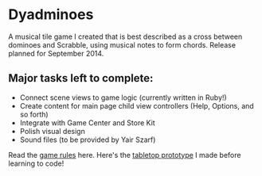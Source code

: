 Dyadminoes
==========

A musical tile game I created that is best described as a cross between dominoes and Scrabble, using musical notes to form chords. Release planned for September 2014.

Major tasks left to complete:
-----------------------------

+ Connect scene views to game logic (currently written in Ruby!)
+ Create content for main page child view controllers (Help, Options, and so forth)
+ Integrate with Game Center and Store Kit
+ Polish visual design
+ Sound files (to be provided by Yair Szarf)

Read the [game rules](http://bobtailyearlings.com/docs/Dyadminoes_rules_080712.pdf) here.
Here's the [tabletop prototype](http://bobtailyearlings.com/docs/Dyadminoes_tabletop_prototype.jpg) I made before learning to code!

